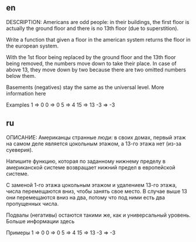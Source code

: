 ## en

DESCRIPTION:
Americans are odd people: in their buildings,
the first floor is actually the ground floor and there is no 13th floor (due to superstition).

Write a function that given a floor in the american system returns the floor in the european system.

With the 1st floor being replaced by the ground floor and the 13th floor being removed, 
the numbers move down to take their place.
In case of above 13, they move down by two because there are two omitted numbers below them.

Basements (negatives) stay the same as the universal level.
More information here

Examples
1  =>  0 
0  =>  0
5  =>  4
15  =>  13
-3  =>  -3

## ru

ОПИСАНИЕ:
Американцы странные люди: в своих домах,
первый этаж на самом деле является цокольным этажом, а 13-го этажа нет (из-за суеверия).

Напишите функцию, которая по заданному нижнему пределу в американской системе возвращает нижний предел в европейской системе.

С заменой 1-го этажа цокольным этажом и удалением 13-го этажа,
числа перемещаются вниз, чтобы занять свое место.
В случае выше 13 они перемещаются вниз на два, потому что под ними есть два пропущенных числа.

Подвалы (негативы) остаются такими же, как и универсальный уровень.
Больше информации здесь

Примеры
1 => 0
0 => 0
5 => 4
15 => 13
-3 => -3